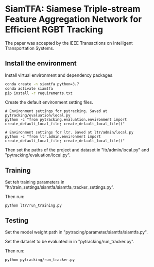 # SiamTFA: Siamese Triple-stream Feature Aggregation Network for Efficient RGBT Tracking
The paper was accepted by the IEEE Transactions on Intelligent Transportation Systems.

## Install the environment
Install virtual environment and dependency packages.
```bash
conda create -n siamtfa python=3.7
conda activate siamtfa
pip install -r requirements.txt
```

Create the default environment setting files.
```
# Environment settings for pytracking. Saved at pytracking/evaluation/local.py
python -c "from pytracking.evaluation.environment import create_default_local_file; create_default_local_file()"

# Environment settings for ltr. Saved at ltr/admin/local.py
python -c "from ltr.admin.environment import create_default_local_file; create_default_local_file()"
```

Then set the paths of the project and dataset in "ltr/admin/local.py" and "pytracking/evaluation/local.py".

## Training
Set teh training parameters in  "ltr/train_settings/siamtfa/siamtfa_tracker_settings.py".

Then run:
```
python ltr/run_training.py
```

## Testing
Set the model weight path in "pytracing/parameter/siamtfa/siamtfa.py".

Set the dataset to be evaluated in in "pytracking/run_tracker.py".

Then run:
```
python pytracking/run_tracker.py
```
